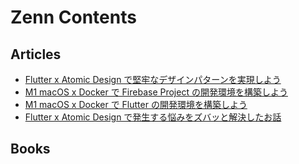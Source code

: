 # Zenn Contents
## Articles
- [Flutter x Atomic Design で堅牢なデザインパターンを実現しよう](https://zenn.dev/nagakuta/articles/25c8aaf7744830bdab3d)
- [M1 macOS x Docker で Firebase Project の開発環境を構築しよう](https://zenn.dev/nagakuta/articles/e0019c0aa0124b369db9)
- [M1 macOS x Docker で Flutter の開発環境を構築しよう](https://zenn.dev/nagakuta/articles/bea80b17f315bd069a90)
- [Flutter x Atomic Design で発生する悩みをズバッと解決したお話](https://zenn.dev/nagakuta/articles/78ffb54dc7c898)

## Books
